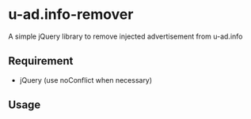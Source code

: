 u-ad.info-remover
=================

A simple jQuery library to remove injected advertisement from u-ad.info

## Requirement

- jQuery (use noConflict when necessary)

## Usage

```
```

